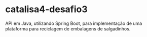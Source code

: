 # catalisa4-desafio3
API em Java, utilizando Spring Boot, para implementação de uma plataforma para reciclagem de embalagens de salgadinhos.